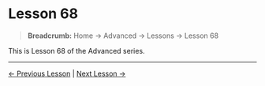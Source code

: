 # Lesson 68

> **Breadcrumb:** Home → Advanced → Lessons → Lesson 68

This is Lesson 68 of the Advanced series.

---

[← Previous Lesson](lesson_67.md) | [Next Lesson →](lesson_69.md)
